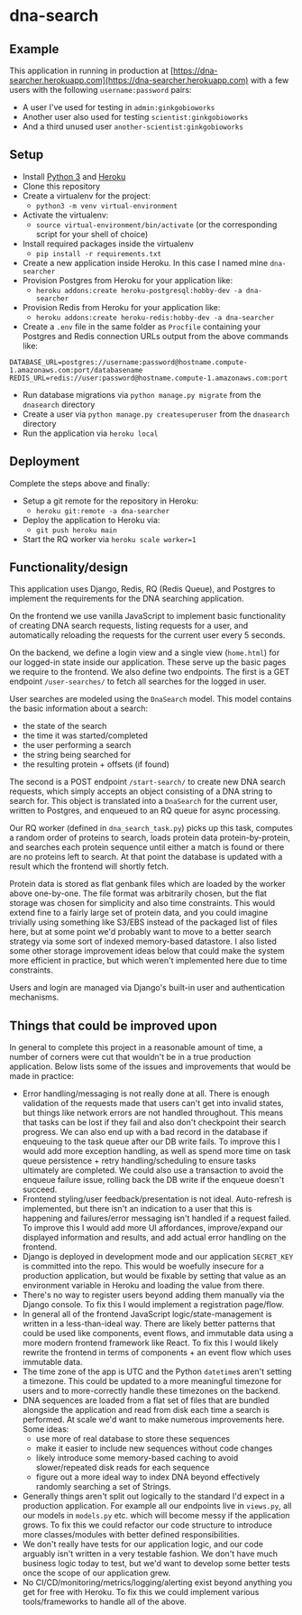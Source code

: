 # dna-search

## Example

This application in running in production at [https://dna-searcher.herokuapp.com](https://dna-searcher.herokuapp.com) with a few users with the following `username:password` pairs:
* A user I've used for testing in `admin:ginkgobioworks`
* Another user also used for testing `scientist:ginkgobioworks` 
* And a third unused user `another-scientist:ginkgobioworks`

## Setup
* Install [Python 3](https://www.python.org/downloads/) and [Heroku](https://devcenter.heroku.com/articles/heroku-cli)
* Clone this repository
* Create a virtualenv for the project:
  * `python3 -m venv virtual-environment`
* Activate the virtualenv:
  * `source virtual-environment/bin/activate` (or the corresponding script for your shell of choice)
* Install required packages inside the virtualenv
  * `pip install -r requirements.txt` 
* Create a new application inside Heroku. In this case I named mine `dna-searcher`
* Provision Postgres from Heroku for your application like:
  * `heroku addons:create heroku-postgresql:hobby-dev -a dna-searcher`
* Provision Redis from Heroku for your application like:
  * `heroku addons:create heroku-redis:hobby-dev -a dna-searcher`
* Create a `.env` file in the same folder as `Procfile` containing your Postgres and Redis connection URLs output from the above commands like:
```
DATABASE_URL=postgres://username:password@hostname.compute-1.amazonaws.com:port/databasename
REDIS_URL=redis://user:password@hostname.compute-1.amazonaws.com:port
```
* Run database migrations via `python manage.py migrate` from the `dnasearch` directory
* Create a user via `python manage.py createsuperuser` from the `dnasearch` directory
* Run the application via `heroku local`
    
## Deployment

Complete the steps above and finally:
* Setup a git remote for the repository in Heroku:
  * `heroku git:remote -a dna-searcher`
* Deploy the application to Heroku via:
  * `git push heroku main`
* Start the RQ worker via `heroku scale worker=1`

## Functionality/design

This application uses Django, Redis, RQ (Redis Queue), and Postgres to implement the requirements for the DNA searching application. 

On the frontend we use vanilla JavaScript to implement basic functionality of creating DNA search requests, listing requests for a user, and automatically reloading the requests for the current user every 5 seconds. 

On the backend, we define a login view and a single view (`home.html`) for our logged-in state inside our application. These serve up the basic pages we require to the frontend. We also define two endpoints. The first is a GET endpoint `/user-searches/` to fetch all searches for the logged in user.

User searches are modeled using the `DnaSearch` model. This model contains the basic information about a search: 
* the state of the search 
* the time it was started/completed
* the user performing a search
* the string being searched for
* the resulting protein + offsets (if found)

The second is a POST endpoint `/start-search/` to create new DNA search requests, which simply accepts an object consisting of a DNA string to search for. This object is translated into a `DnaSearch` for the current user, written to Postgres, and enqueued to an RQ queue for async processing.

Our RQ worker (defined in `dna_search_task.py`) picks up this task, computes a random order of proteins to search, loads protein data protein-by-protein, and searches each protein sequence until either a match is found or there are no proteins left to search. At that point the database is updated with a result which the frontend will shortly fetch.

Protein data is stored as flat genbank files which are loaded by the worker above one-by-one. The file format was arbitrarily chosen, but the flat storage was chosen for simplicity and also time constraints. This would extend fine to a fairly large set of protein data, and you could imagine trivially using something like S3/EBS instead of the packaged list of files here, but at some point we'd probably want to move to a better search strategy via some sort of indexed memory-based datastore. I also listed some other storage improvement ideas below that could make the system more efficient in practice, but which weren't implemented here due to time constraints.

Users and login are managed via Django's built-in user and authentication mechanisms.
  
## Things that could be improved upon
In general to complete this project in a reasonable amount of time, a number of corners were cut that wouldn't be in a true production application. Below lists some of the issues and improvements that would be made in practice:
* Error handling/messaging is not really done at all. There is enough validation of the requests made that users can't get into invalid states, but things like network errors are not handled throughout. This means that tasks can be lost if they fail and also don't checkpoint their search progress. We can also end up with a bad record in the database if enqueuing to the task queue after our DB write fails. To improve this I would add more exception handling, as well as spend more time on task queue persistence + retry handling/scheduling to ensure tasks ultimately are completed. We could also use a transaction to avoid the enqueue failure issue, rolling back the DB write if the enqueue doesn't succeed. 
* Frontend styling/user feedback/presentation is not ideal. Auto-refresh is implemented, but there isn't an indication to a user that this is happening and failures/error messaging isn't handled if a request failed. To improve this I would add more UI affordances, improve/expand our displayed information and results, and add actual error handling on the frontend.
* Django is deployed in development mode and our application `SECRET_KEY` is committed into the repo. This would be woefully insecure for a production application, but would be fixable by setting that value as an environment variable in Heroku and loading the value from there.
* There's no way to register users beyond adding them manually via the Django console. To fix this I would implement a registration page/flow.
* In general all of the frontend JavaScript logic/state-management is written in a less-than-ideal way. There are likely better patterns that could be used like components, event flows, and immutable data using a more modern frontend framework like React. To fix this I would likely rewrite the frontend in terms of components + an event flow which uses immutable data.
* The time zone of the app is UTC and the Python `datetime`s aren't setting a timezone. This could be updated to a more meaningful timezone for users and to more-correctly handle these timezones on the backend.
* DNA sequences are loaded from a flat set of files that are bundled alongside the application and read from disk each time a search is performed. At scale we'd want to make numerous improvements here. Some ideas: 
    * use more of real database to store these sequences
    * make it easier to include new sequences without code changes
    * likely introduce some memory-based caching to avoid slower/repeated disk reads for each sequence
    * figure out a more ideal way to index DNA beyond effectively randomly searching a set of Strings. 
* Generally things aren't split out logically to the standard I'd expect in a production application. For example all our endpoints live in `views.py`, all our models in `models.py` etc. which will become messy if the application grows. To fix this we could refactor our code structure to introduce more classes/modules with better defined responsibilities.
* We don't really have tests for our application logic, and our code arguably isn't written in a very testable fashion. We don't have much business logic today to test, but we'd want to develop some better tests once the scope of our application grew.
* No CI/CD/monitoring/metrics/logging/alerting exist beyond anything you get for free with Heroku. To fix this we could implement various tools/frameworks to handle all of the above.
